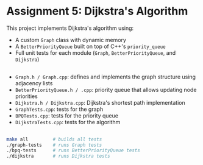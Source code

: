 # Assignment 5: Dijkstra's Algorithm

This project implements Dijkstra's algorithm using:

- A custom `Graph` class with dynamic memory
- A `BetterPriorityQueue` built on top of C++'s `priority_queue`
- Full unit tests for each module (`Graph`, `BetterPriorityQueue`, and `Dijkstra`)

## 

- `Graph.h / Graph.cpp`: defines and implements the graph structure using adjacency lists
- `BetterPriorityQueue.h / .cpp`: priority queue that allows updating node priorities
- `Dijkstra.h / Dijkstra.cpp`: Dijkstra's shortest path implementation
- `GraphTests.cpp`: tests for the graph
- `BPQTests.cpp`: tests for the priority queue
- `DijkstraTests.cpp`: tests for the algorithm

## 

```bash
make all         # builds all tests
./graph-tests    # runs Graph tests
./bpq-tests      # runs BetterPriorityQueue tests
./dijkstra       # runs Dijkstra tests
